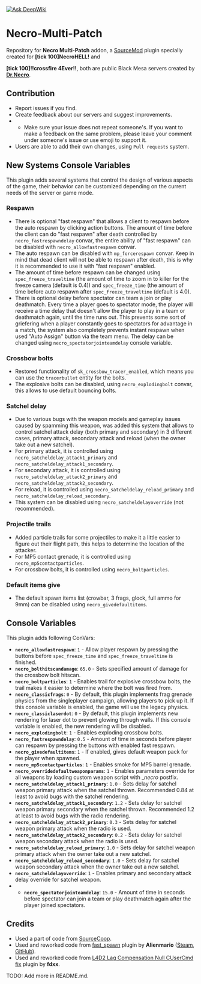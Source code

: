 [![Ask DeepWiki](https://deepwiki.com/badge.svg)](https://deepwiki.com/MyGamepedia/Necro-Multi-Patch)
# Necro-Multi-Patch
Repository for __Necro Multi-Patch__ addon, a [SourceMod](https://github.com/alliedmodders/sourcemod) plugin specially created for __[tick 100]NecroHELL!__ and 

__[tick 100]!!crossfire 4Ever!!__, both are public Black Mesa servers created by __[Dr.Necro](https://steamcommunity.com/profiles/76561198071553465/)__.

## Contribution

- Report issues if you find.
- Create feedback about our servers and suggest improvements.
- - Make sure your issue does not repeat someone's. If you want to make a feedback on the same problem, please leave your comment under someone's issue or use emoji to support it.
- Users are able to add their own changes, using `Pull requests` system.

## New Systems Console Variables
This plugin adds several systems that control the design of various aspects of the game, their behavior can be customized depending on the current needs of the server or game mode.

### Respawn
* There is optional "fast respawn" that allows a client to respawn before the auto respawn by clicking action buttons. The amount of time before the client can do "fast respawn" after death controlled by `necro_fastrespawndelay` convar, the entire ability of "fast respawn" can be disabled with `necro_allowfastrespawn` convar.
* The auto respawn can be disabled with `mp_forcerespawn` convar. Keep in mind that dead client will not be able to respawn after death, this is why it is recommended to use it with "fast respawn" enabled.
* The amount of time before respawn can be changed using `spec_freeze_traveltime` (the amount of time to zoom in to killer for the freeze camera (default is 0.4)) and `spec_freeze_time` (the amount of time before auto respawn after `spec_freeze_traveltime` (default is 4.0).
* There is optional delay before spectator can team a join or play deathmatch. Every time a player goes to spectator mode, the player will receive a time delay that doesn't allow the player to play in a team or deathmatch again, until the time runs out. This prevents some sort of griefering when a player constantly goes to spectators for advantage in a match, the system also completely prevents instant respawn when used "Auto Assign" button via the team menu. The delay can be changed using `necro_spectatorjointeamdelay` console variable.

### Crossbow bolts
* Restored functionality of `sk_crossbow_tracer_enabled`, which means you can use the `tracerbullet` entity for the bolts.
* The explosive bolts can be disabled, using `necro_explodingbolt` convar, this allows to use default bouncing bolts.

### Satchel delay
* Due to various bugs with the weapon models and gameplay issues caused by spamming this weapon, was added this system that allows to control satchel attack delay (both primary and secondary) in 3 different cases, primary attack, secondary attack and reload (when the owner take out a new satchel).
* For primary attack, it is controlled using `necro_satcheldelay_attack1_primary` and `necro_satcheldelay_attack1_secondary`.
* For secondary attack, it is controlled using `necro_satcheldelay_attack2_primary` and `necro_satcheldelay_attack2_secondary`.
* For reload, it is controlled using  `necro_satcheldelay_reload_primary` and `necro_satcheldelay_reload_secondary`.
* This system can be disabled using `necro_satcheldelayoverride` (not recommended).

### Projectile trails
* Added particle trails for some projectiles to make it a little easier to figure out their flight path, this helps to determine the location of the attacker.
* For MP5 contact grenade, it is controlled using `necro_mp5contactparticles`.
* For crossbow bolts, it is controlled using `necro_boltparticles`.

### Default items give
* The default spawn items list (crowbar, 3 frags, glock, full ammo for 9mm) can be disabled using `necro_givedefaultitems`.
 
## Console Variables
This plugin adds following ConVars:


* **`necro_allowfastrespawn`**: `1` - Allow player respawn by pressing the buttons before `spec_freeze_time` and `spec_freeze_traveltime` is finished.
* **`necro_bolthitscandamage`**: `65.0` - Sets specified amount of damage for the crossbow bolt hitscan.
* **`necro_boltparticles`**: `1` - Enables trail for explosive crossbow bolts, the trail makes it easier to determine where the bolt was fired from.
* **`necro_classicfrags`**: `0` - By default, this plugin implements frag grenade physics from the singleplayer campaign, allowing players to pick up it. If this console variable is enabled, the game will use the legacy physics.
* **`necro_classiclaserdot`**: `0` - By default, this plugin implements new rendering for laser dot to prevent glowing through walls. If this console variable is enabled, the new rendering will be disabled.
* **`necro_explodingbolt`**: `1` - Enables exploding crossbow bolts.
* **`necro_fastrespawndelay`**: `0.5` - Amount of time in seconds before player can respawn by pressing the buttons with enabled fast respawn.
* **`necro_givedefaultitems`**: `1` - If enabled, gives default weapon pack for the player when spawned.
* **`necro_mp5contactparticles`**: `1` - Enables smoke for MP5 barrel grenade.
* **`necro_overridedefaultweaponparams`**: `1` - Enables parameters override for all weapons by loading custom weapon script with __necro_ postfix.
* **`necro_satcheldelay_attack1_primary`**: `1.0` - Sets delay for satchel weapon primary attack when the satchel thrown.  Recommended 0.84 at least to avoid bugs with the satchel rendering.
* **`necro_satcheldelay_attack1_secondary`**: `1.2` - Sets delay for satchel weapon primary secondary when the satchel thrown. Recommended 1.2 at least to avoid bugs with the radio rendering.
* **`necro_satcheldelay_attack2_primary`**: `0.3` - Sets delay for satchel weapon primary attack when the radio is used.
* **`necro_satcheldelay_attack2_secondary`**: `0.2` - Sets delay for satchel weapon secondary attack when the radio is used.
* **`necro_satcheldelay_reload_primary`**: `1.0` - Sets delay for satchel weapon primary attack when the owner take out a new satchel.
* **`necro_satcheldelay_reload_secondary`**: `1.0` - Sets delay for satchel weapon secondary attack when the owner take out a new satchel.
* **`necro_satcheldelayoverride`**: `1` - Enables primary and secondary attack delay override for satchel weapon.
* * **`necro_spectatorjointeamdelay`**: `15.0` - Amount of time in seconds before spectator can join a team or play deathmatch again after the player joined spectators.


## Credits

- Used a part of code from [SourceCoop](https://github.com/ampreeT/SourceCoop).
- Used and reworked code from [fast_spawn](https://forums.alliedmods.net/showthread.php?p=2362850) plugin by __Alienmario__ ([Steam](https://steamcommunity.com/id/4oM0/), [GitHub](https://github.com/Alienmario)).
- Used and reworked code from [L4D2 Lag Compensation Null CUserCmd fix](https://hlmod.net/threads/krash-servera-ne-ochen-ponjatny-prichiny.35472/post-600631) plugin by __fdxx__.
  
TODO: Add more in README.md.
